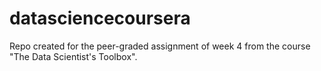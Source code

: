 # datasciencecoursera
Repo created for the peer-graded assignment of week 4 from the course "The Data Scientist's Toolbox". 
